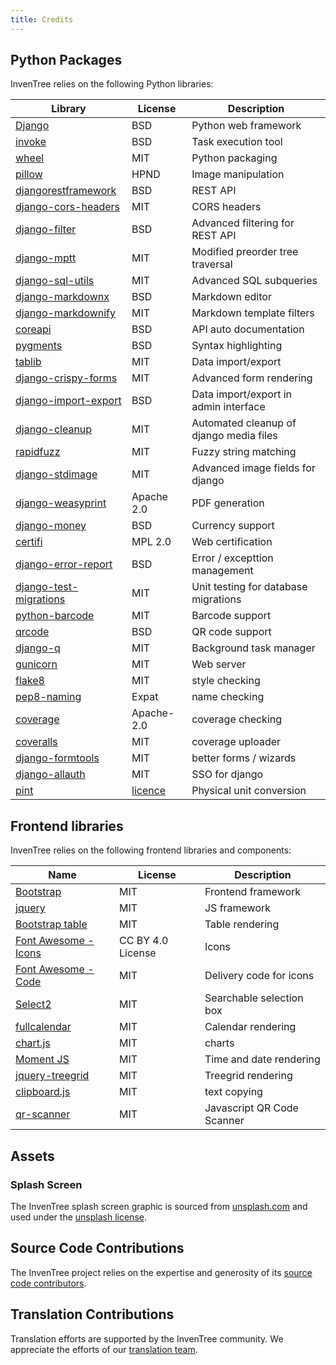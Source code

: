 ```yaml
---
title: Credits
---
```


## Python Packages

InvenTree relies on the following Python libraries:

| Library | License | Description |
| --- | --- | --- |
| [Django](https://pypi.org/project/Django/) | BSD | Python web framework |
| [invoke](https://www.pyinvoke.org/) | BSD | Task execution tool |
| [wheel](https://wheel.readthedocs.io/en/stable/) | MIT | Python packaging |
| [pillow](https://pypi.org/project/Pillow/) | HPND | Image manipulation |
| [djangorestframework](https://pypi.org/project/djangorestframework/) | BSD | REST API |
| [django-cors-headers](https://pypi.org/project/django-cors-headers/) | MIT | CORS headers |
| [django-filter](https://pypi.org/project/django-filter/) | BSD | Advanced filtering for REST API |
| [django-mptt](https://pypi.org/project/django-mptt/) | MIT | Modified preorder tree traversal |
| [django-sql-utils](https://pypi.org/project/django-sql-utils/) | MIT | Advanced SQL subqueries |
| [django-markdownx](https://pypi.org/project/django-markdownx/) | BSD | Markdown editor |
| [django-markdownify](https://pypi.org/project/django-markdownify/) | MIT | Markdown template filters |
| [coreapi](https://pypi.org/project/coreapi/) | BSD | API auto documentation |
| [pygments](https://pypi.org/project/Pygments/) | BSD | Syntax highlighting |
| [tablib](https://pypi.org/project/tablib/) | MIT | Data import/export |
| [django-crispy-forms](https://pypi.org/project/django-crispy-forms/) | MIT | Advanced form rendering |
| [django-import-export](https://pypi.org/project/django-import-export/) | BSD | Data import/export in admin interface |
| [django-cleanup](https://pypi.org/project/django-cleanup/) | MIT | Automated cleanup of django media files |
| [rapidfuzz](https://pypi.org/project/rapidfuzz/) | MIT | Fuzzy string matching |
| [django-stdimage](https://pypi.org/project/django-stdimage/) | MIT | Advanced image fields for django |
| [django-weasyprint](https://pypi.org/project/django-weasyprint/) | Apache 2.0 | PDF generation |
| [django-money](https://pypi.org/project/django-money/) | BSD | Currency support |
| [certifi](https://pypi.org/project/certifi/) | MPL 2.0 | Web certification |
| [django-error-report](https://pypi.org/project/django-error-report/) | BSD | Error / excepttion management |
| [django-test-migrations](https://pypi.org/project/django-test-migrations/) | MIT | Unit testing for database migrations |
| [python-barcode](https://pypi.org/project/python-barcode/) | MIT | Barcode support |
| [qrcode](https://pypi.org/project/qrcode/) | BSD | QR code support |
| [django-q](https://pypi.org/project/django-q/) | MIT | Background task manager |
| [gunicorn](https://pypi.org/project/gunicorn/) | MIT | Web server |
| [flake8](https://pypi.org/project/flake8/) | MIT | style checking |
| [pep8-naming](https://pypi.org/project/pep8-naming/) | Expat | name checking |
| [coverage](https://pypi.org/project/coverage/) | Apache-2.0 | coverage checking |
| [coveralls](https://pypi.org/project/coveralls/) | MIT | coverage uploader |
| [django-formtools](https://pypi.org/project/django-formtools/) | MIT | better forms / wizards |
| [django-allauth](https://pypi.org/project/django-allauth/) | MIT | SSO for django |
| [pint](https://pint.readthedocs.io/en/stable/) | [licence](https://github.com/hgrecco/pint/blob/master/LICENSE) | Physical unit conversion |

## Frontend libraries

InvenTree relies on the following frontend libraries and components:

| Name | License | Description |
| --- | --- | --- |
| [Bootstrap](https://github.com/twbs/bootstrap/) | MIT | Frontend framework |
| [jquery](https://github.com/jquery/jquery) | MIT | JS framework |
| [Bootstrap table](https://github.com/wenzhixin/bootstrap-table/) | MIT | Table rendering |
| [Font Awesome - Icons](https://fontawesome.com/) | CC BY 4.0 License | Icons |
| [Font Awesome - Code](https://fontawesome.com/) | MIT | Delivery code for icons |
| [Select2](https://github.com/select2/select2/) | MIT | Searchable selection box |
| [fullcalendar](https://github.com/fullcalendar/fullcalendar/) | MIT | Calendar rendering |
| [chart.js](https://github.com/chartjs/Chart.js) | MIT | charts |
| [Moment JS](https://github.com/moment/momentjs.com/) | MIT | Time and date rendering |
| [jquery-treegrid](https://github.com/maxazan/jquery-treegrid/) | MIT | Treegrid rendering |
| [clipboard.js](https://github.com/zenorocha/clipboard.js) | MIT | text copying |
| [qr-scanner](https://github.com/nimiq/qr-scanner) | MIT | Javascript QR Code Scanner |

## Assets

### Splash Screen

The InvenTree splash screen graphic is sourced from [unsplash.com](https://unsplash.com/photos/Ixvv3YZkd7w) and used under the [unsplash license](https://unsplash.com/license).

## Source Code Contributions

The InvenTree project relies on the expertise and generosity of its [source code contributors](https://github.com/inventree/InvenTree/graphs/contributors).

## Translation Contributions

Translation efforts are supported by the InvenTree community. We appreciate the efforts of our [translation team](https://crowdin.com/project/inventree).
